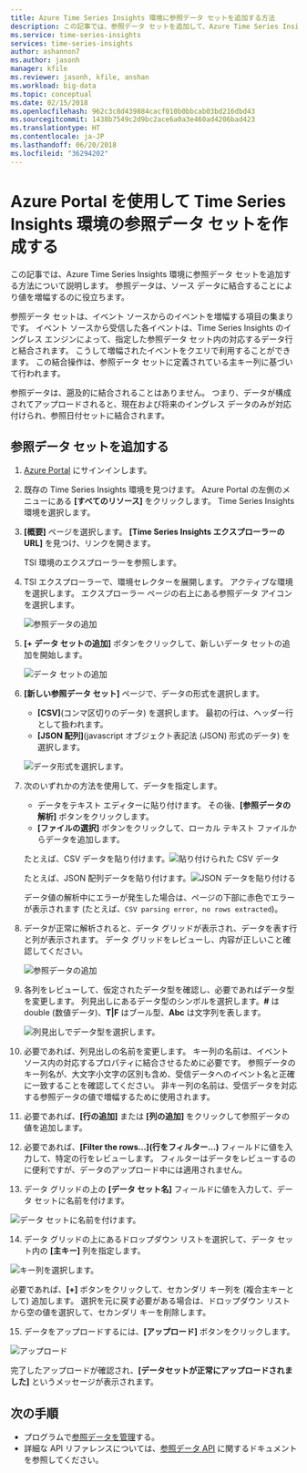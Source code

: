 ```yaml
---
title: Azure Time Series Insights 環境に参照データ セットを追加する方法
description: この記事では、参照データ セットを追加して、Azure Time Series Insights 環境内のデータを増幅する方法について説明します。
ms.service: time-series-insights
services: time-series-insights
author: ashannon7
ms.author: jasonh
manager: kfile
ms.reviewer: jasonh, kfile, anshan
ms.workload: big-data
ms.topic: conceptual
ms.date: 02/15/2018
ms.openlocfilehash: 962c3c8d439884cacf010b0bbcab03bd216dbd43
ms.sourcegitcommit: 1438b7549c2d9bc2ace6a0a3e460ad4206bad423
ms.translationtype: HT
ms.contentlocale: ja-JP
ms.lasthandoff: 06/20/2018
ms.locfileid: "36294202"
---
```

# <a name="create-a-reference-data-set-for-your-time-series-insights-environment-using-the-azure-portal"></a>Azure Portal を使用して Time Series Insights 環境の参照データ セットを作成する

この記事では、Azure Time Series Insights 環境に参照データ セットを追加する方法について説明します。 参照データは、ソース データに結合することにより値を増幅するのに役立ちます。

参照データ セットは、イベント ソースからのイベントを増幅する項目の集まりです。 イベント ソースから受信した各イベントは、Time Series Insights のイングレス エンジンによって、指定した参照データ セット内の対応するデータ行と結合されます。 こうして増幅されたイベントをクエリで利用することができます。 この結合操作は、参照データ セットに定義されている主キー列に基づいて行われます。

参照データは、遡及的に結合されることはありません。 つまり、データが構成されてアップロードされると、現在および将来のイングレス データのみが対応付けられ、参照日付セットに結合されます。

## <a name="add-a-reference-data-set"></a>参照データ セットを追加する

1. [Azure Portal](https://portal.azure.com) にサインインします。

2. 既存の Time Series Insights 環境を見つけます。 Azure Portal の左側のメニューにある **[すべてのリソース]** をクリックします。 Time Series Insights 環境を選択します。

3. **[概要]** ページを選択します。 **[Time Series Insights エクスプローラーの URL]** を見つけ、リンクを開きます。  

   TSI 環境のエクスプローラーを参照します。

4. TSI エクスプローラーで、環境セレクターを展開します。 アクティブな環境を選択します。 エクスプローラー ページの右上にある参照データ アイコンを選択します。

   ![参照データの追加](media/add-reference-data-set/add_reference_data.png)

5. **[+ データ セットの追加]** ボタンをクリックして、新しいデータ セットの追加を開始します。

   ![データ セットの追加](media/add-reference-data-set/add_data_set.png)

6. **[新しい参照データ セット]** ページで、データの形式を選択します。 
   - **[CSV]**(コンマ区切りのデータ) を選択します。 最初の行は、ヘッダー行として扱われます。 
   - **[JSON 配列]**(javascript オブジェクト表記法 (JSON) 形式のデータ) を選択します。

   ![データ形式を選択します。](media/add-reference-data-set/add_data.png)

7. 次のいずれかの方法を使用して、データを指定します。
   - データをテキスト エディターに貼り付けます。 その後、**[参照データの解析]** ボタンをクリックします。
   - **[ファイルの選択]** ボタンをクリックして、ローカル テキスト ファイルからデータを追加します。 

   たとえば、CSV データを貼り付けます。![貼り付けられた CSV データ](media/add-reference-data-set/csv_data_pasted.png)

   たとえば、JSON 配列データを貼り付けます。![JSON データを貼り付ける](media/add-reference-data-set/json_data_pasted.png)

   データ値の解析中にエラーが発生した場合は、ページの下部に赤色でエラーが表示されます (たとえば、`CSV parsing error, no rows extracted`)。

8. データが正常に解析されると、データ グリッドが表示され、データを表す行と列が表示されます。  データ グリッドをレビューし、内容が正しいこと確認してください。

   ![参照データの追加](media/add-reference-data-set/parse_data.png)

9. 各列をレビューして、仮定されたデータ型を確認し、必要であればデータ型を変更します。  列見出しにあるデータ型のシンボルを選択します。**#** はdouble (数値データ)、**T|F** はブール型、**Abc** は文字列を表します。

   ![列見出しでデータ型を選択します。](media/add-reference-data-set/choose_datatypes.png)

10. 必要であれば、列見出しの名前を変更します。 キー列の名前は、イベント ソース内の対応するプロパティに結合させるために必要です。 参照データのキー列名が、大文字小文字の区別も含め、受信データへのイベント名と正確に一致することを確認してください。 非キー列の名前は、受信データを対応する参照データの値で増幅するために使用されます。

11. 必要であれば、**[行の追加]** または **[列の追加]** をクリックして参照データの値を追加します。

12. 必要であれば、**[Filter the rows...]\(行をフィルター...\)** フィールドに値を入力して、特定の行をレビューします。 フィルターはデータをレビューするのに便利ですが、データのアップロード中には適用されません。
 
13. データ グリッドの上の **[データ セット名]** フィールドに値を入力して、データ セットに名前を付けます。

   ![データ セットに名前を付けます。](media/add-reference-data-set/name_reference_dataset.png)

14. データ グリッドの上にあるドロップダウン リストを選択して、データ セット内の **[主キー]** 列を指定します。

   ![キー列を選択します。](media/add-reference-data-set/set_primary_key.png)

   必要であれば、**[+]** ボタンをクリックして、セカンダリ キー列を (複合主キーとして) 追加します。 選択を元に戻す必要がある場合は、ドロップダウン リストから空の値を選択して、セカンダリ キーを削除します。

15.  データをアップロードするには、**[アップロード]** ボタンをクリックします。

   ![アップロード](media/add-reference-data-set/upload_rows.png)

   完了したアップロードが確認され、**[データセットが正常にアップロードされました]** というメッセージが表示されます。

## <a name="next-steps"></a>次の手順
* プログラムで[参照データを管理](time-series-insights-manage-reference-data-csharp.md)する。
* 詳細な API リファレンスについては、[参照データ API](/rest/api/time-series-insights/time-series-insights-reference-reference-data-api) に関するドキュメントを参照してください。

